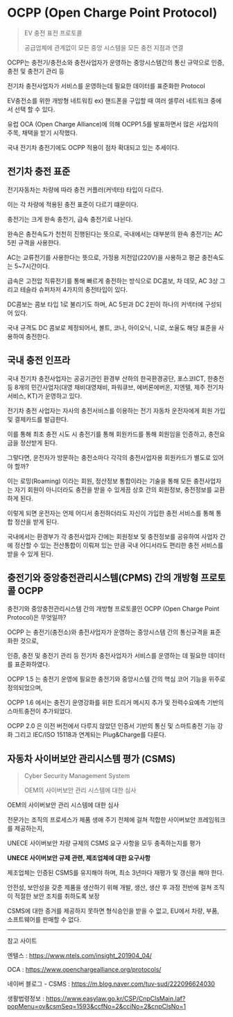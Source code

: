 # OCPP (Open Charge Point Protocol)

> EV 충전 표전 프로토콜
>
> 공급업체에 관계없이 모든 중앙 시스템을 모든 충전 지점과 연결



OCPP는 충전기/충전소와 충전사업자가 운영하는 중앙시스템간의 통신 규약으로 인증, 충전 및 충전기 관리 등

전기차 충전사업자가 서비스를 운영하는데 필요한 데이터를 표준화한 Protocol



EV충전소를 위한 개방형 네트워킹 ex) 핸드폰을 구입할 때 여러 셀루러 네트워크 중에서 선택 할 수 있다.



유럽 OCA (Open Charge Alliance)에 의해 OCPP1.5를 발표하면서 많은 사업자의 주목, 채택을 받기 시작했다.

국내 전기차 충전기에도 OCPP 적용이 점차 확대되고 있는 추세이다.



## 전기차 충전 표준

전기자동차는 차량에 따라 충전 커플러(커넥터) 타입이 다르다.

이는 각 차량에 적용된 충전 표준이 다르기 떄문이다.



충전기는 크게 완속 충전기, 급속 충전기로 나뉜다.



완속은 충전속도가 천천히 진행된다는 뜻으로, 국내에서는 대부분의 완속 충전기는 AC 5핀 규격을 사용한다.

AC는 교류전기를 사용한다는 뜻으로, 가정용 저전압(220V)을 사용하고 평균 충전속도는 5~7시간이다.



급속은 고전압 직류전기를 통해 빠르게 충전하는 방식으로 DC콤보, 차 데모, AC 3상 그리고 테슬라 슈퍼차저 4가지의 충전타입이 있다.

DC콤보는 콤보 타입 1로 불리기도 하며, AC 5핀과 DC 2핀이 하나의 커넥터에 구성되어 있다.

국내 규격도 DC 콤보로 제정되어서, 볼트, 코나, 아이오닉, 니로, 쏘울도 해당 표준을 사용하여 충전한다.



## 국내 충전 인프라

국내 전기차 충전사업자는 공공기관인 환경부 산하의 한국환경공단, 포스코ICT, 한충전 등 8개의 민간사업자(대영 채비대영채비, 파워큐브, 에버론에버온, 지엔텔, 제주 전기차 서비스, KT)가 운영하고 있다.



전기차 충전 사업자는 자사의 충전서비스를 이용하는 전기 자동차 운전자에게 회원 가입 및 결제카드를 발급한다.

이를 통해 최초 충전 시도 시 충전기를 통해 회원카드를 통해 회원임을 인증하고, 충전요금을 정산받게 된다.

그렇다면, 운전자가 방문하는 충전소마다 각각의 충전사업자용 회원카드가 별도로 있어야 할까?



이는 로밍(Roaming) 이라는 회원, 정산정보 통합이라는 기술을 통해 모든 충전사업자는 자기 회원이 아니더라도 충전을 받을 수 있게끔 상호 간의 회원정보, 충전정보를 교환하게 된다.

이렇게 되면 운전자는 언제 어디서 충전하더라도 자신이 가입한 충전 서비스를 통해 통합 정산을 받게 된다.

국내에서는 환경부가 각 충전사업자 간에는 회원정보 및 충전정보를 공유하여 사업자 간에 정산할 수 있는 전산통합이 이뤄져 있는 만큼 국내 어디서라도 편리한 충전 서비스를 받을 수 있게 된다.



## 충전기와 중앙충전관리시스템(CPMS) 간의 개방형 프로토콜 OCPP

충전기와 중앙충전관리시스템 간의 개방형 프로토콜인 OCPP (Open Charge Point Protocol)은 무엇일까?

OCPP 는 충전기(충전소)와 충전사업자가 운영하는 중앙시스템 간의 통신규격을 표준화한 것으로,

인증, 충전 및 충전기 관리 등 전기차 충전사업자가 서비스를 운영하는 데 필요한 데이터를 표준화하였다.



OCPP 1.5 는 충전기 운영에 필요한 충전기와 중앙시스템 간의 핵심 코어 기능을 위주로 정의되었으며,

OCPP 1.6 에서는 충전기 운영강화를 위한 트리거 메시지 추가 및 전력수요예측 기반의 스마트충전이 추가되었다.

OCPP 2.0 은 이전 버전에서 다루지 않았던 인증서 기반의 통신 및 스마트충전 기능 강화 그리고 IEC/ISO 15118과 연계되는 Plug&Charge를 다룬다.



## 자동차 사이버보안 관리시스템 평가 (CSMS)

> Cyber Security Management System
>
> OEM의 사이버보안 관리 시스템에 대한 심사

OEM의 사이버보안 관리 시스템에 대한 심사

전문가는 조직의 프로세스가 제품 생애 주기 전체에 걸쳐 적합한 사이버보안 프레임워크를 제공하는지, 

UNECE 사이버보안 차량 규제의 CSMS 요구 사항을 모두 충족하는지를 평가



**UNECE 사이버보안 규제 관련, 제조업체에 대한 요구사항**

제조업체는 인증된 CSMS를 유지해야 하며, 최소 3년마다 재평가 및 갱신을 해야 한다.

안전성, 보안성을 갖춘 제품을 생산하기 위해 개발, 생산, 생산 후 과정 전반에 걸쳐 조직이 적절한 보안 조치를 취하도록 보장



CSMS에 대한 증거를 제공하지 못하면 형식승인을 받을 수 없고, EU에서 차량, 부품, 소프트웨어를 판매할 수 없다.



---

참고 사이트

엔텔스 : https://www.ntels.com/insight_201904_04/

OCA : https://www.openchargealliance.org/protocols/

네이버 블로그 - CSMS : https://m.blog.naver.com/tuv-sud/222096624030

생활법령정보 : https://www.easylaw.go.kr/CSP/CnpClsMain.laf?popMenu=ov&csmSeq=1593&ccfNo=2&cciNo=2&cnpClsNo=1